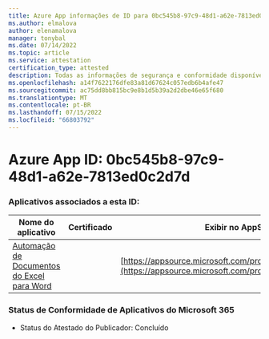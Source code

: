 ```yaml
---
title: Azure App informações de ID para 0bc545b8-97c9-48d1-a62e-7813ed0c2d7d
ms.author: elmalova
author: elenamalova
manager: tonybal
ms.date: 07/14/2022
ms.topic: article
ms.service: attestation
certification_type: attested
description: Todas as informações de segurança e conformidade disponíveis para 0bc545b8-97c9-48d1-a62e-7813ed0c2d7d.
ms.openlocfilehash: a14f7622176dfe83a81d67624c057edb6b4afe47
ms.sourcegitcommit: ac75dd8bb815bc9e8b1d5b39a2d2dbe46e65f680
ms.translationtype: MT
ms.contentlocale: pt-BR
ms.lasthandoff: 07/15/2022
ms.locfileid: "66803792"
---
```

# <a name="azure-app-id-0bc545b8-97c9-48d1-a62e-7813ed0c2d7d"></a>Azure App ID: 0bc545b8-97c9-48d1-a62e-7813ed0c2d7d


### <a name="apps-associated-with-this-id"></a>Aplicativos associados a esta ID:
| **Nome do aplicativo** | **Certificado** | **Exibir no AppSource** |
|--------------|---------------|-----------------------|
| [Automação de Documentos do Excel para Word](../forward/WA104380955.md) |  | [https://appsource.microsoft.com/product/office/WA104380955](https://appsource.microsoft.com/product/office/WA104380955) |

### <a name="microsoft-365-app-compliance-status"></a>Status de Conformidade de Aplicativos do Microsoft 365
- Status do Atestado do Publicador: Concluído
